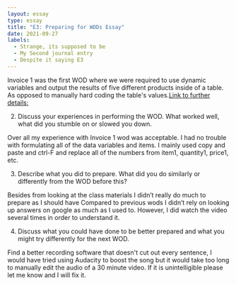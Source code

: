 ```yaml
---
layout: essay
type: essay
title: "E3: Preparing for WODs Essay"
date: 2021-09-27
labels:
  - Strange, its supposed to be
  - My Second journal entry
  - Despite it saying E3
--- 
```

Invoice 1 was the first WOD where we were required to use dynamic variables and output the results of five different products inside of a table. As opposed to manually hard coding the table's values.[Link to further details:](https://dport96.github.io/ITM352/morea/060.expressions-operators/experience-preparing-for-WOD.html)

2) Discuss your experiences in performing the WOD. What worked well, what did you stumble on or slowed you down.

Over all my experience with Invoice 1 wod was acceptable. I had no trouble with formulating all of the data variables and items. I mainly used copy and paste and ctrl-F and replace all of the numbers from item1, quantity1, price1, etc.

3) Describe what you did to prepare. What did you do similarly or differently from the WOD before this?

Besides from looking at the class materials I didn’t really do much to prepare as I should have 
Compared to previous wods I didn’t rely on looking up answers on google as much as I used to. However, I did watch the video several times in order to understand it.

4) Discuss what you could have done to be better prepared and what you might try differently for the next WOD.

 Find a better recording software that doesn't cut out every sentence, I would have tried using Audacity to boost the song but it would take too long to manually edit the audio of a 30 minute video. If it is unintelligible please let me know and I will fix it.


